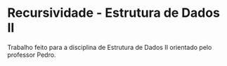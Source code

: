 # Recursividade - Estrutura de Dados II
Trabalho feito para a disciplina de Estrutura de Dados II orientado pelo professor Pedro.

